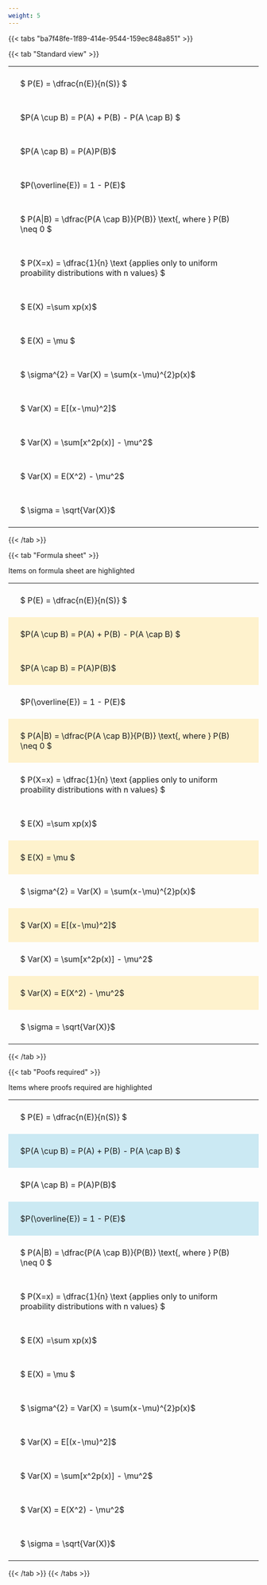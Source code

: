 ```yaml
---
weight: 5
---
```


{{< tabs "ba7f48fe-1f89-414e-9544-159ec848a851" >}}

{{< tab "Standard view" >}}

<style type="text/css">
#T_fa0f3 th.col_heading {
  text-align: left;
  font-size: 1em;
}
#T_fa0f3 td {
  text-align: left;
  font-size: 1em;
  padding: 1.5em;
}
</style>
<table id="T_fa0f3">
  <thead>
  </thead>
  <tbody>
    <tr>
      <td id="T_fa0f3_row0_col0" class="data row0 col0" >$ P(E) = \dfrac{n(E)}{n(S)} $</td>
    </tr>
    <tr>
      <td id="T_fa0f3_row1_col0" class="data row1 col0" >$P(A \cup B) = P(A) + P(B) - P(A \cap B) $</td>
    </tr>
    <tr>
      <td id="T_fa0f3_row2_col0" class="data row2 col0" >$P(A \cap B)  = P(A)P(B)$</td>
    </tr>
    <tr>
      <td id="T_fa0f3_row3_col0" class="data row3 col0" >$P(\overline{E}) = 1 - P(E)$</td>
    </tr>
    <tr>
      <td id="T_fa0f3_row4_col0" class="data row4 col0" >$ P(A|B) = \dfrac{P(A \cap B)}{P(B)} \text{, where } P(B) \neq 0 $</td>
    </tr>
    <tr>
      <td id="T_fa0f3_row5_col0" class="data row5 col0" >$ P(X=x) =  \dfrac{1}{n} 
\text {applies only to uniform proability distributions with n values} $</td>
    </tr>
    <tr>
      <td id="T_fa0f3_row6_col0" class="data row6 col0" >$ E(X) =\sum xp(x)$</td>
    </tr>
    <tr>
      <td id="T_fa0f3_row7_col0" class="data row7 col0" >$ E(X) = \mu $</td>
    </tr>
    <tr>
      <td id="T_fa0f3_row8_col0" class="data row8 col0" >$ \sigma^{2} = Var(X) = \sum(x-\mu)^{2}p(x)$</td>
    </tr>
    <tr>
      <td id="T_fa0f3_row9_col0" class="data row9 col0" >$ Var(X) = E[(x-\mu)^2]$</td>
    </tr>
    <tr>
      <td id="T_fa0f3_row10_col0" class="data row10 col0" >$ Var(X) = \sum[x^2p(x)] - \mu^2$</td>
    </tr>
    <tr>
      <td id="T_fa0f3_row11_col0" class="data row11 col0" >$ Var(X) = E(X^2) - \mu^2$</td>
    </tr>
    <tr>
      <td id="T_fa0f3_row12_col0" class="data row12 col0" >$ \sigma = \sqrt{Var(X)}$</td>
    </tr>
  </tbody>
</table>
{{< /tab >}}

{{< tab "Formula sheet" >}}

Items on formula sheet are highlighted 
<br>
<style type="text/css">
#T_a58cf th.col_heading {
  text-align: left;
  font-size: 1em;
}
#T_a58cf td {
  text-align: left;
  font-size: 1em;
  padding: 1.5em;
}
#T_a58cf_row0_col0, #T_a58cf_row3_col0, #T_a58cf_row5_col0, #T_a58cf_row6_col0, #T_a58cf_row8_col0, #T_a58cf_row10_col0, #T_a58cf_row12_col0 {
  background-color: rgba(0,0,0,0);
}
#T_a58cf_row1_col0, #T_a58cf_row2_col0, #T_a58cf_row4_col0, #T_a58cf_row7_col0, #T_a58cf_row9_col0, #T_a58cf_row11_col0 {
  background-color: rgba(255,194,10, 0.2);
}
</style>
<table id="T_a58cf">
  <thead>
  </thead>
  <tbody>
    <tr>
      <td id="T_a58cf_row0_col0" class="data row0 col0" >$ P(E) = \dfrac{n(E)}{n(S)} $</td>
    </tr>
    <tr>
      <td id="T_a58cf_row1_col0" class="data row1 col0" >$P(A \cup B) = P(A) + P(B) - P(A \cap B) $</td>
    </tr>
    <tr>
      <td id="T_a58cf_row2_col0" class="data row2 col0" >$P(A \cap B)  = P(A)P(B)$</td>
    </tr>
    <tr>
      <td id="T_a58cf_row3_col0" class="data row3 col0" >$P(\overline{E}) = 1 - P(E)$</td>
    </tr>
    <tr>
      <td id="T_a58cf_row4_col0" class="data row4 col0" >$ P(A|B) = \dfrac{P(A \cap B)}{P(B)} \text{, where } P(B) \neq 0 $</td>
    </tr>
    <tr>
      <td id="T_a58cf_row5_col0" class="data row5 col0" >$ P(X=x) =  \dfrac{1}{n} 
\text {applies only to uniform proability distributions with n values} $</td>
    </tr>
    <tr>
      <td id="T_a58cf_row6_col0" class="data row6 col0" >$ E(X) =\sum xp(x)$</td>
    </tr>
    <tr>
      <td id="T_a58cf_row7_col0" class="data row7 col0" >$ E(X) = \mu $</td>
    </tr>
    <tr>
      <td id="T_a58cf_row8_col0" class="data row8 col0" >$ \sigma^{2} = Var(X) = \sum(x-\mu)^{2}p(x)$</td>
    </tr>
    <tr>
      <td id="T_a58cf_row9_col0" class="data row9 col0" >$ Var(X) = E[(x-\mu)^2]$</td>
    </tr>
    <tr>
      <td id="T_a58cf_row10_col0" class="data row10 col0" >$ Var(X) = \sum[x^2p(x)] - \mu^2$</td>
    </tr>
    <tr>
      <td id="T_a58cf_row11_col0" class="data row11 col0" >$ Var(X) = E(X^2) - \mu^2$</td>
    </tr>
    <tr>
      <td id="T_a58cf_row12_col0" class="data row12 col0" >$ \sigma = \sqrt{Var(X)}$</td>
    </tr>
  </tbody>
</table>
{{< /tab >}}

{{< tab "Poofs required" >}}

Items where proofs required are highlighted 
<br>
<style type="text/css">
#T_92256 th.col_heading {
  text-align: left;
  font-size: 1em;
}
#T_92256 td {
  text-align: left;
  font-size: 1em;
  padding: 1.5em;
}
#T_92256_row0_col0, #T_92256_row2_col0, #T_92256_row4_col0, #T_92256_row5_col0, #T_92256_row6_col0, #T_92256_row7_col0, #T_92256_row8_col0, #T_92256_row9_col0, #T_92256_row10_col0, #T_92256_row11_col0, #T_92256_row12_col0 {
  background-color: rgba(0,0,0,0);
}
#T_92256_row1_col0, #T_92256_row3_col0 {
  background-color: rgba(0,150,200, 0.2);
}
</style>
<table id="T_92256">
  <thead>
  </thead>
  <tbody>
    <tr>
      <td id="T_92256_row0_col0" class="data row0 col0" >$ P(E) = \dfrac{n(E)}{n(S)} $</td>
    </tr>
    <tr>
      <td id="T_92256_row1_col0" class="data row1 col0" >$P(A \cup B) = P(A) + P(B) - P(A \cap B) $</td>
    </tr>
    <tr>
      <td id="T_92256_row2_col0" class="data row2 col0" >$P(A \cap B)  = P(A)P(B)$</td>
    </tr>
    <tr>
      <td id="T_92256_row3_col0" class="data row3 col0" >$P(\overline{E}) = 1 - P(E)$</td>
    </tr>
    <tr>
      <td id="T_92256_row4_col0" class="data row4 col0" >$ P(A|B) = \dfrac{P(A \cap B)}{P(B)} \text{, where } P(B) \neq 0 $</td>
    </tr>
    <tr>
      <td id="T_92256_row5_col0" class="data row5 col0" >$ P(X=x) =  \dfrac{1}{n} 
\text {applies only to uniform proability distributions with n values} $</td>
    </tr>
    <tr>
      <td id="T_92256_row6_col0" class="data row6 col0" >$ E(X) =\sum xp(x)$</td>
    </tr>
    <tr>
      <td id="T_92256_row7_col0" class="data row7 col0" >$ E(X) = \mu $</td>
    </tr>
    <tr>
      <td id="T_92256_row8_col0" class="data row8 col0" >$ \sigma^{2} = Var(X) = \sum(x-\mu)^{2}p(x)$</td>
    </tr>
    <tr>
      <td id="T_92256_row9_col0" class="data row9 col0" >$ Var(X) = E[(x-\mu)^2]$</td>
    </tr>
    <tr>
      <td id="T_92256_row10_col0" class="data row10 col0" >$ Var(X) = \sum[x^2p(x)] - \mu^2$</td>
    </tr>
    <tr>
      <td id="T_92256_row11_col0" class="data row11 col0" >$ Var(X) = E(X^2) - \mu^2$</td>
    </tr>
    <tr>
      <td id="T_92256_row12_col0" class="data row12 col0" >$ \sigma = \sqrt{Var(X)}$</td>
    </tr>
  </tbody>
</table>
{{< /tab >}}
{{< /tabs >}}